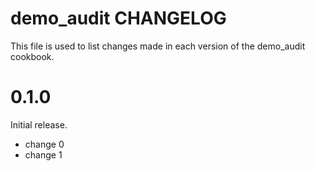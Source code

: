 # demo_audit CHANGELOG

This file is used to list changes made in each version of the demo_audit cookbook.

# 0.1.0

Initial release.

- change 0
- change 1

